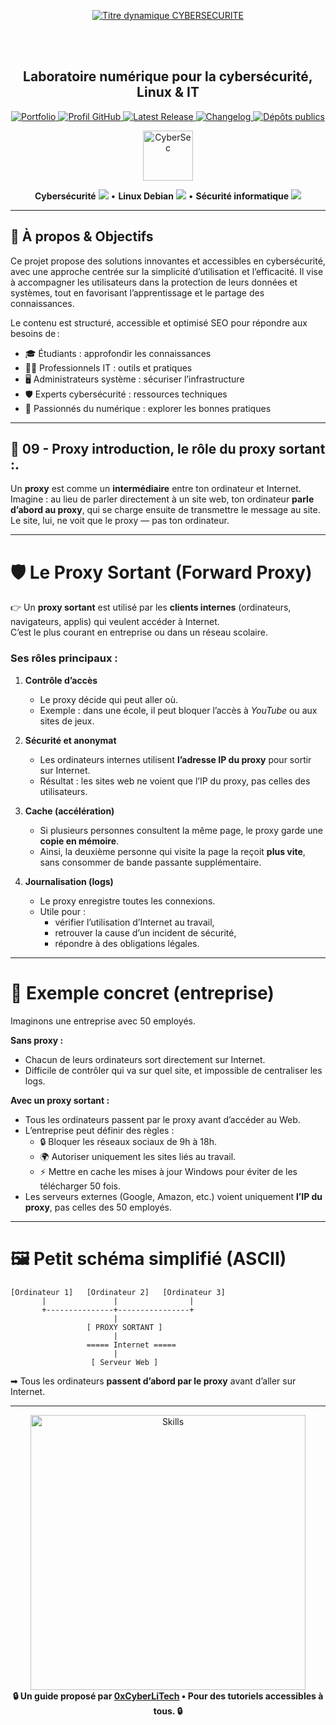<div align="center">

  <br></br>
  
  <a href="https://github.com/0xCyberLiTech">
  <img src="https://readme-typing-svg.herokuapp.com?font=JetBrains+Mono&size=50&duration=6000&pause=1000000000&color=FF0048&center=true&vCenter=true&width=1100&lines=%3ECYBERSECURITE_" alt="Titre dynamique CYBERSECURITE" />
  </a>
  
  <br></br>

  <h2>Laboratoire numérique pour la cybersécurité, Linux & IT</h2>
  
  <p align="center">
      <a href="https://0xcyberlitech.github.io/">
        <img src="https://img.shields.io/badge/Portfolio-0xCyberLiTech-181717?logo=github&style=flat-square" alt="Portfolio" />
      </a>
      <a href="https://github.com/0xCyberLiTech">
        <img src="https://img.shields.io/badge/Profil-GitHub-181717?logo=github&style=flat-square" alt="Profil GitHub" />
      </a>
      <a href="https://github.com/0xCyberLiTech/Cybersecurite/releases/latest">
        <img src="https://img.shields.io/github/v/release/0xCyberLiTech/Cybersecurite?label=version" alt="Latest Release" />
      </a>
      <a href="https://github.com/0xCyberLiTech/Cybersecurite/blob/main/CHANGELOG.md">
        <img src="https://img.shields.io/badge/📄%20CHANGELOG-Cybersecurite-blue" alt="Changelog" />
      </a>
      <a href="https://github.com/0xCyberLiTech?tab=repositories">
        <img src="https://img.shields.io/badge/Dépôts-publics-blue?style=flat-square" alt="Dépôts publics" />
      </a>
  </p>

</div>

<!-- Optimisation SEO : mots-clés cybersécurité, sécurité informatique, Linux, Debian, administration système, réseau, IT, cryptographie, open source, pare-feu, proxy, reverse proxy, DNS, SSH, Docker, OpenVAS, SIEM, EDR, XDR, SOAR, pentest, forensic, logs, tutoriels, guides, formation, expertise, supervision, ressources techniques, étudiants, professionnels, passionnés, bonnes pratiques, protection des données, analyse de risques, cyberattaque, défense, conformité, audit, gestion de crise, sensibilisation, monitoring, cloud, virtualisation, DevSecOps. -->

<div align="center">
  <img src="https://img.icons8.com/fluency/96/000000/cyber-security.png" alt="CyberSec" width="80"/>
</div>

<div align="center">
  <p>
    <strong>Cybersécurité</strong> <img src="https://img.icons8.com/color/24/000000/lock--v1.png"/> • <strong>Linux Debian</strong> <img src="https://img.icons8.com/color/24/000000/linux.png"/> • <strong>Sécurité informatique</strong> <img src="https://img.icons8.com/color/24/000000/shield-security.png"/>
  </p>
</div>

---

## 🚀 À propos & Objectifs

Ce projet propose des solutions innovantes et accessibles en cybersécurité, avec une approche centrée sur la simplicité d’utilisation et l’efficacité. Il vise à accompagner les utilisateurs dans la protection de leurs données et systèmes, tout en favorisant l’apprentissage et le partage des connaissances.

Le contenu est structuré, accessible et optimisé SEO pour répondre aux besoins de :
- 🎓 Étudiants : approfondir les connaissances
- 👨‍💻 Professionnels IT : outils et pratiques
- 🖥️ Administrateurs système : sécuriser l’infrastructure
- 🛡️ Experts cybersécurité : ressources techniques
- 🚀 Passionnés du numérique : explorer les bonnes pratiques

---

## 🧭 09 - **Proxy introduction, le rôle du proxy sortant :**.

Un **proxy** est comme un **intermédiaire** entre ton ordinateur et Internet.  
Imagine : au lieu de parler directement à un site web, ton ordinateur **parle d’abord au proxy**, qui se charge ensuite de transmettre le message au site.  
Le site, lui, ne voit que le proxy — pas ton ordinateur.  

---

# 🛡️ Le Proxy Sortant (Forward Proxy)

👉 Un **proxy sortant** est utilisé par les **clients internes** (ordinateurs, navigateurs, applis) qui veulent accéder à Internet.  
C’est le plus courant en entreprise ou dans un réseau scolaire.

### Ses rôles principaux :

1. **Contrôle d’accès**  
   - Le proxy décide qui peut aller où.  
   - Exemple : dans une école, il peut bloquer l’accès à *YouTube* ou aux sites de jeux.  

2. **Sécurité et anonymat**  
   - Les ordinateurs internes utilisent **l’adresse IP du proxy** pour sortir sur Internet.  
   - Résultat : les sites web ne voient que l’IP du proxy, pas celles des utilisateurs.  

3. **Cache (accélération)**  
   - Si plusieurs personnes consultent la même page, le proxy garde une **copie en mémoire**.  
   - Ainsi, la deuxième personne qui visite la page la reçoit **plus vite**, sans consommer de bande passante supplémentaire.  

4. **Journalisation (logs)**  
   - Le proxy enregistre toutes les connexions.  
   - Utile pour :  
     - vérifier l’utilisation d’Internet au travail,  
     - retrouver la cause d’un incident de sécurité,  
     - répondre à des obligations légales.  

---

# 📖 Exemple concret (entreprise)

Imaginons une entreprise avec 50 employés.  

**Sans proxy :**  
- Chacun de leurs ordinateurs sort directement sur Internet.  
- Difficile de contrôler qui va sur quel site, et impossible de centraliser les logs.  

**Avec un proxy sortant :**  
- Tous les ordinateurs passent par le proxy avant d’accéder au Web.  
- L’entreprise peut définir des règles :  
  - 🔒 Bloquer les réseaux sociaux de 9h à 18h.  
  - 🌍 Autoriser uniquement les sites liés au travail.  
  - ⚡ Mettre en cache les mises à jour Windows pour éviter de les télécharger 50 fois.  
- Les serveurs externes (Google, Amazon, etc.) voient uniquement **l’IP du proxy**, pas celles des 50 employés.  

---

# 🖼️ Petit schéma simplifié (ASCII)

```
[Ordinateur 1]   [Ordinateur 2]   [Ordinateur 3]
       |               |                |
       +---------------+----------------+
                       |
                 [ PROXY SORTANT ]
                       |
                 ===== Internet =====
                       |
                  [ Serveur Web ]
```

➡ Tous les ordinateurs **passent d’abord par le proxy** avant d’aller sur Internet.  

---

<div align="center">
  <a href="https://github.com/0xCyberLiTech" target="_blank" rel="noopener">
    <img src="https://skillicons.dev/icons?i=linux,debian,bash,docker,nginx,git,vim,python,markdown" alt="Skills" width="440">
  </a>
</div>

<div align="center">
  <b>🔒 Un guide proposé par <a href="https://github.com/0xCyberLiTech">0xCyberLiTech</a> • Pour des tutoriels accessibles à tous. 🔒</b>
</div>

